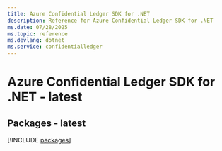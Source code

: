 ```yaml
---
title: Azure Confidential Ledger SDK for .NET
description: Reference for Azure Confidential Ledger SDK for .NET
ms.date: 07/28/2025
ms.topic: reference
ms.devlang: dotnet
ms.service: confidentialledger
---
```

# Azure Confidential Ledger SDK for .NET - latest
## Packages - latest
[!INCLUDE [packages](confidential-ledger-index.md)]